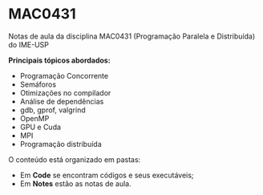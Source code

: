 # MAC0431
Notas de aula da disciplina MAC0431 (Programação Paralela e Distribuída) do IME-USP

**Principais tópicos abordados:**

- Programação Concorrente
- Semáforos
- Otimizações no compilador
- Análise de dependências
- gdb, gprof, valgrind
- OpenMP
- GPU e Cuda
- MPI
- Programação distribuída

O conteúdo está organizado em pastas:
- Em **Code** se encontram códigos e seus executáveis;
- Em **Notes** estão as notas de aula.

